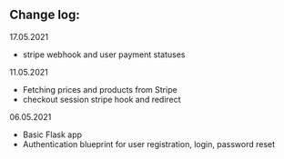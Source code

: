 ## Change log:
17.05.2021
- stripe webhook and user payment statuses

11.05.2021
- Fetching prices and products from Stripe
- checkout session stripe hook and redirect

06.05.2021
- Basic Flask app
- Authentication blueprint for user registration, login, password reset